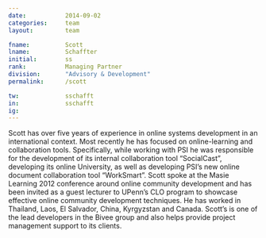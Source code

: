 ```yaml
---
date: 			2014-09-02
categories: 	team
layout:			team

fname: 			Scott
lname:			Schaffter
initial:		ss
rank: 			Managing Partner
division: 		"Advisory & Development"
permalink: 		/scott

tw:				sschafft
in:				sschafft
ig:				
---
```


Scott has over five years of experience in online systems development in an international context. Most recently he has focused on online-learning and collaboration tools. Specifically, while working with PSI he was responsible for the development of its internal collaboration tool “SocialCast”, developing its online University, as well as developing PSI’s new online document collaboration tool “WorkSmart”. Scott spoke at the Masie Learning 2012 conference around online community development and has been invited as a guest lecturer to UPenn’s CLO program to showcase effective online community development techniques. He has worked in Thailand, Laos, El Salvador, China, Kyrgyzstan and Canada. Scott’s is one of the lead developers in the Bivee group and also helps provide project management support to its clients.